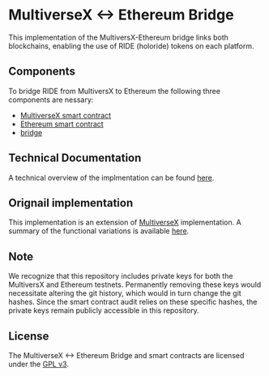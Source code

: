 # MultiverseX <-> Ethereum Bridge

This implementation of the MultiversX-Ethereum bridge links both blockchains, enabling the use of RIDE (holoride) tokens on each platform.

## Components
To bridge RIDE from MultiversX to Ethereum the following three components are nessary:
- [MultiverseX smart contract](rs/README.md)
- [Ethereum smart contract](sol/README.md)
- [bridge](bridge)

## Technical Documentation
A technical overview of the implmentation can be found [here](docs/tech_docs.md).

## Orignail implementation
This implementation is an extension of [MultiverseX](https://github.com/multiversx/mx-bridge-eth-go) implementation. A summary of the functional variations is available [here](CHANGES).

## Note
We recognize that this repository includes private keys for both the MultiversX and Ethereum testnets. Permanently removing these keys would necessitate altering the git history, which would in turn change the git hashes. Since the smart contract audit relies on these specific hashes, the private keys remain publicly accessible in this repository.

## License
The MultiverseX <-> Ethereum Bridge and smart contracts are licensed under the [GPL v3](LICENSE).
